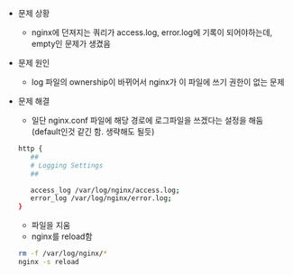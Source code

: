 - 문제 상황

  - nginx에 던져지는 쿼리가 access.log, error.log에 기록이 되어야하는데, empty인 문제가 생겼음

- 문제 원인

  - log 파일의 ownership이 바뀌어서 nginx가 이 파일에 쓰기 권한이 없는 문제

- 문제 해결

  - 일단 nginx.conf 파일에 해당 경로에 로그파일을 쓰겠다는 설정을 해둠 (default인것 같긴 함. 생략해도 될듯)

  ```bash
  http {
     ##
     # Logging Settings
     ##
  
     access_log /var/log/nginx/access.log;
     error_log /var/log/nginx/error.log;
  }
  ```

  - 파일을 지움
  - nginx를 reload함

  ```bash
  rm -f /var/log/nginx/*
  nginx -s reload
  ```